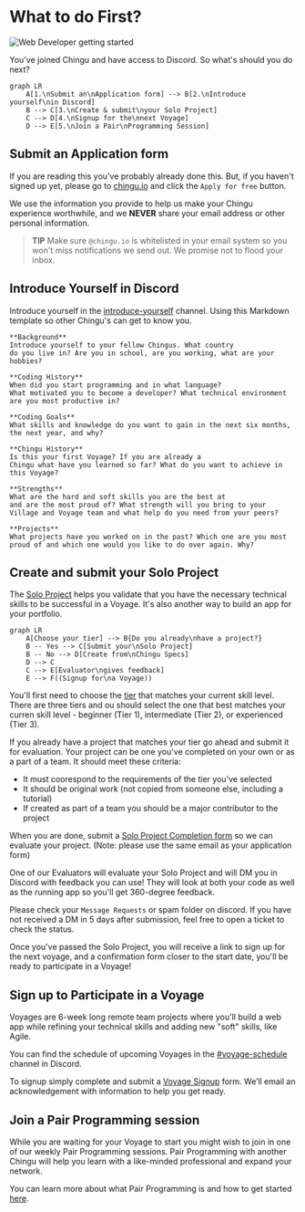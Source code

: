 # What to do First?

![Web Developer getting started](./assets/WebDev_getting_started.jpeg)

You've joined Chingu and have access to Discord. So what's should you do next?

```mermaid
graph LR
    A[1.\nSubmit an\nApplication form] --> B[2.\nIntroduce yourself\nin Discord]
    B --> C[3.\nCreate & submit\nyour Solo Project]
    C --> D[4.\nSignup for the\nnext Voyage]
    D --> E[5.\nJoin a Pair\nProgramming Session]
```

## Submit an Application form

If you are reading this you've probably already done this. But, if you haven't
signed up yet, please go to [chingu.io](https://chingu.io) and click the `Apply for free` button.

We use the information you provide to help us make your Chingu experience worthwhile, and we **NEVER** share your email address or other personal information.  

> **TIP** Make sure `@chingu.io` is whitelisted in your email system so you won't miss notifications we send out. We promise not to flood your inbox.

## Introduce Yourself in Discord

Introduce yourself in the [introduce-yourself](https://discord.com/channels/330284646283608064/553103063649353738) channel. Using this Markdown template so other Chingu's
can get to know you.

```text
**Background** 
Introduce yourself to your fellow Chingus. What country 
do you live in? Are you in school, are you working, what are your 
hobbies?

**Coding History** 
When did you start programming and in what language?
What motivated you to become a developer? What technical environment
are you most productive in?

**Coding Goals** 
What skills and knowledge do you want to gain in the next six months,
the next year, and why?

**Chingu History** 
Is this your first Voyage? If you are already a 
Chingu what have you learned so far? What do you want to achieve in 
this Voyage?

**Strengths** 
What are the hard and soft skills you are the best at 
and are the most proud of? What strength will you bring to your 
Village and Voyage team and what help do you need from your peers?

**Projects** 
What projects have you worked on in the past? Which one are you most 
proud of and which one would you like to do over again. Why?
```

## Create and submit your Solo Project

The [Solo Project](../guides/soloproject/soloproject.md) helps you validate that you have
the necessary technical skills to be successful in a Voyage. It's also another
way to build an app for your portfolio.

```mermaid
graph LR
    A[Choose your tier] --> B{Do you already\nhave a project?}
    B -- Yes --> C[Submit your\nSolo Project]
    B -- No --> D[Create from\nChingu Specs]
    D --> C
    C --> E[Evaluator\ngives feedback]
    E --> F((Signup for\na Voyage))
```

You'll first need to choose the [tier](https://github.com/chingu-voyages/Handbook/blob/main/docs/guides/soloproject/soloproject.md#1-choose-your-tier-1%EF%B8%8F%E2%83%A3-2%EF%B8%8F%E2%83%A3-3%EF%B8%8F%E2%83%A3) that matches your
current skill level. There are three tiers and ou should select the one that
best matches your curren skill level - beginner (Tier 1),
intermediate (Tier 2), or experienced (Tier 3).

If you already have a project that matches your tier
go ahead and submit it for evaluation. Your project can be one you've completed
on your own or as a part of a team. It should meet these criteria:

- It must coorespond to the requirements of the tier you've selected
- It should be original work (not copied from someone else, including a tutorial)
- If created as part of a team you should be a major contributor to the project

When you are done, submit a [Solo Project Completion form](https://docs.google.com/forms/d/e/1FAIpQLSdN3dN7OjzppDCBNIsIf-bOJC_XAlQ9eiPcYQx_m6DfhaiRmA/viewform) so we can evaluate your project.
(Note: please use the same email as your application form)

One of our Evaluators will evaluate your Solo Project and will DM you in
Discord with feedback you can use! They will look at both your code as well
as the running app so you'll get 360-degree feedback.

Please check your `Message Requests` or spam folder on discord. If you have not received a DM in 5 days after submission, feel free to open a ticket to check the status.

Once you've passed the Solo Project, you will receive a link to sign up for the next voyage, and a confirmation form closer to the start date, you'll be ready to participate in a Voyage!

## Sign up to Participate in a Voyage

Voyages are 6-week long remote team projects where you'll build a web app
while refining your technical skills and adding new "soft" skills, like Agile.

You can find the schedule of upcoming Voyages in the
[#voyage-schedule](https://discord.com/channels/330284646283608064/913775964138393611)
channel in Discord.

To signup simply complete and submit a [Voyage Signup](https://forms.gle/QGLbjKubYVfmSLMJ7) form. We’ll email an acknowledgement with information to help you get ready.

## Join a Pair Programming session

While you are waiting for your Voyage to start you might wish to join in one of
our weekly Pair Programming sessions. Pair Programming with another Chingu will
help you learn with a like-minded professional and expand your network.

You can learn more about what Pair Programming is and how to get started
[here](../guides/pairprog.md).
